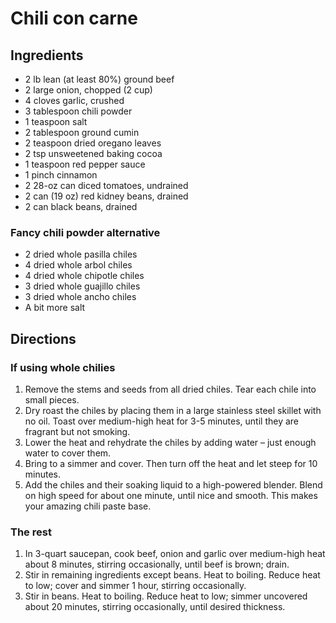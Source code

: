 Chili con carne
===============

Ingredients
-----------

- 2 lb lean (at least 80%) ground beef
- 2 large onion, chopped (2 cup)
- 4 cloves garlic, crushed
- 3 tablespoon chili powder
- 1 teaspoon salt
- 2 tablespoon ground cumin
- 2 teaspoon dried oregano leaves
- 2 tsp unsweetened baking cocoa
- 1 teaspoon red pepper sauce
- 1 pinch cinnamon
- 2 28-oz can diced tomatoes, undrained
- 2 can (19 oz) red kidney beans, drained
- 2 can black beans, drained

### Fancy chili powder alternative

- 2 dried whole pasilla chiles
- 4 dried whole arbol chiles
- 4 dried whole chipotle chiles
- 3 dried whole guajillo chiles
- 3 dried whole ancho chiles
- A bit more salt


Directions
----------

### If using whole chilies

1. Remove the stems and seeds from all dried chiles. Tear each chile into small pieces.
2. Dry roast the chiles by placing them in a large stainless steel skillet with no oil. Toast over medium-high heat for 3-5 minutes, until they are fragrant but not smoking. 
3. Lower the heat and rehydrate the chiles by adding water – just enough water to cover them. 
4. Bring to a simmer and cover. Then turn off the heat and let steep for 10 minutes.
5. Add the chiles and their soaking liquid to a high-powered blender. Blend on high speed for about one minute, until nice and smooth. This makes your amazing chili paste base.


### The rest

1. In 3-quart saucepan, cook beef, onion and garlic over medium-high heat about 8 minutes, stirring occasionally, until beef is brown; drain.
2. Stir in remaining ingredients except beans. Heat to boiling. Reduce heat to low; cover and simmer 1 hour, stirring occasionally.
3. Stir in beans. Heat to boiling. Reduce heat to low; simmer uncovered about 20 minutes, stirring occasionally, until desired thickness.
